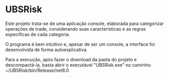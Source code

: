 # UBSRisk

Este projeto trata-se de uma aplicação console, elaborada para categorizar operações de trade, considerando suas características e as regras específicas de cada categoria.

O programa é bem intuitivo e, apesar de ser um console, a interface foi desenvolvida de forma autoexplicativa.

Para a execução, após fazer o download da pasta do projeto e descompactá-la, basta abrir o executável "UBSRisk.exe" no caminho: ~/UBSRisk/bin/Release/net8.0
